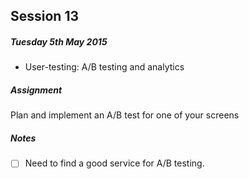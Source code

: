 ## Session 13	

##### Tuesday 5th May 2015

* User-testing: A/B testing and analytics	

##### Assignment

Plan and implement an A/B test for one of your screens

##### Notes

- [ ] Need to find a good service for A/B testing. 